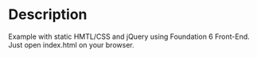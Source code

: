 # Description
Example with static HMTL/CSS and jQuery using Foundation 6 Front-End.
Just open index.html on your browser.
